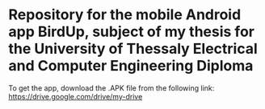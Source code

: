 # Repository for the mobile Android app BirdUp, subject of my thesis for the University of Thessaly Electrical and Computer Engineering Diploma
To get the app, download the .APK file from the following link: https://drive.google.com/drive/my-drive
